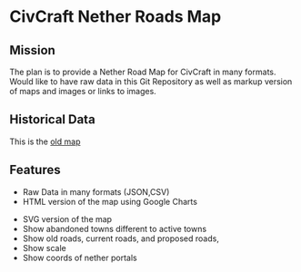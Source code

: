 CivCraft Nether Roads Map
=========================

Mission
-------

The plan is to provide a Nether Road Map for CivCraft in many formats.
Would like to have raw data in this Git Repository as well as markup version of maps and images or links to images. 

Historical Data
---------------

This is the [old map](http://i.imgur.com/AtJ5c.jpg)

Features
--------

+ Raw Data in many formats (JSON,CSV)
+ HTML version of the map using Google Charts
- SVG version of the map
- Show abandoned towns different to active towns
- Show old roads, current roads, and proposed roads,
- Show scale
- Show coords of nether portals
